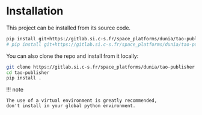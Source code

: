 # Installation

This project can be installed from its source code.

```bash
pip install git+https://gitlab.si.c-s.fr/space_platforms/dunia/tao-publisher
# pip install git+https://gitlab.si.c-s.fr/space_platforms/dunia/tao-publisher@<tag>
```

You can also clone the repo and install from it locally:

```bash
git clone https://gitlab.si.c-s.fr/space_platforms/dunia/tao-publisher
cd tao-publisher
pip install .
```

!!! note

    The use of a virtual environment is greatly recommended,
    don't install in your global python environment.

